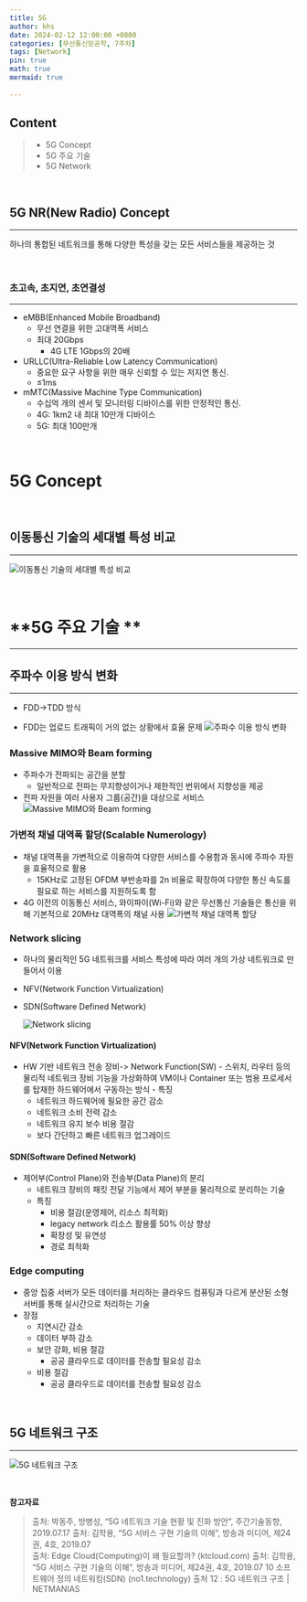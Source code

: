 ```yaml
---
title: 5G
author: khs
date: 2024-02-12 12:00:00 +0800
categories: [무선통신망공학, 7주차]
tags: [Network]
pin: true
math: true
mermaid: true
 
---
```


## **Content**
> * 5G Concept
> * 5G 주요 기술
> * 5G Network

<br>

## **5G NR(New Radio) Concept**
<hr>

하나의 통합된 네트워크를 통해 다양한 특성을 갖는 모든 서비스들을 제공하는 것

<br>

### **초고속, 초지연, 초연결성**
<hr>

  * eMBB(Enhanced Mobile Broadband)
    - 무선 연결을 위한 고대역폭 서비스
    - 최대 20Gbps
      - 4G LTE 1Gbps의 20배
  * URLLC(Ultra-Reliable Low Latency Communication)
    - 중요한 요구 사항을 위한 매우 신뢰할 수 있는 저지연 통신.
    - ≤1ms
  * mMTC(Massive Machine Type Communication)
    - 수십억 개의 센서 및 모니터링 디바이스를 위한 안정적인 통신.
    - 4G: 1km2 내 최대 10만개 디바이스
    - 5G: 최대 100만개

<br>

# **5G Concept**

<br>


## **이동통신 기술의 세대별 특성 비교**

<hr>

  ![이동통신 기술의 세대별 특성 비교](https://velog.velcdn.com/images/keviness0720/post/8c27a508-bc6c-44a1-8566-d53af22aa960/image.png)


<br>

# **5G 주요 기술 **

<hr>

## **주파수 이용 방식 변화**
<hr>

  * FDD->TDD 방식
  - FDD는 업로드 트래픽이 거의 없는 상황에서 효율 문제
![주파수 이용 방식 변화](https://velog.velcdn.com/images/keviness0720/post/8ae294af-aba0-4072-995f-10538d94b8b6/image.png)

### **Massive MIMO와 Beam forming**
  * 주파수가 전파되는 공간을 분할
    - 일반적으로 전파는 무지향성이거나 제한적인 번위에서 지향성을 제공
  * 전파 자원을 여러 사용자 그룹(공간)을 대상으로 서비스
  ![Massive MIMO와 Beam forming](https://velog.velcdn.com/images/keviness0720/post/b183fae9-538b-4ef8-8bac-1fa0f98aa2d9/image.png)

### **가변적 채널 대역폭 할당(Scalable Numerology)**
  * 채널 대역폭을 가변적으로 이용하여 다양한 서비스를 수용함과 동시에 주파수 자원을 효율적으로 활용
    - 15KHz로 고정된 OFDM 부반송파를 2n 비율로 확장하여 다양한 통신 속도를 필요로 하는 서비스를 지원하도록 함
  * 4G 이전의 이동통신 서비스, 와이파이(Wi-Fi)와 같은 무선통신 기술들은 통신을 위해 기본적으로 20MHz 대역폭의 채널 사용
  ![가변적 채널 대역폭 할당](https://velog.velcdn.com/images/keviness0720/post/3cae206f-4cf1-45ca-8bae-01d6f9fa592e/image.png)

### **Network slicing**
  * 하나의 물리적인 5G 네트워크를 서비스 특성에 따라 여러 개의 가상 네트워크로 만들어서 이용
  * NFV(Network Function Virtualization)
  * SDN(Software Defined Network)
  
    ![Network slicing](https://velog.velcdn.com/images/keviness0720/post/71f0613f-e39c-41e3-b037-7ef5db6a22b9/image.png)

#### **NFV(Network Function Virtualization)**
  *  HW 기반 네트워크 전송 장비-> Network Function(SW)
    - 스위치, 라우터 등의 물리적 네트워크 장비 기능을 가상화하여 VM이나 Container 또는 범용 프로세서를 탑재한 하드웨어에서 구동하는 방식
    - 특징
      - 네트워크 하드웨어에 필요한 공간 감소
      - 네트워크 소비 전력 감소
      - 네트워크 유지 보수 비용 절감
      - 보다 간단하고 빠른 네트워크 업그레이드
    
#### **SDN(Software Defined Network)**
  * 제어부(Control Plane)와 전송부(Data Plane)의 분리
    - 네트워크 장비의 패킷 전달 기능에서 제어 부분을 물리적으로 분리하는 기술
    - 특징
      - 비용 절감(운영제어, 리소스 최적화)
      - legacy network 리소스 활용률 50% 이상 향상
      - 확장성 및 유연성
      - 경로 최적화
    
### **Edge computing**
  * 중앙 집중 서버가 모든 데이터를 처리하는 클라우드 컴퓨팅과 다르게 분산된 소형 서버를 통해 실시간으로 처리하는 기술
  * 장점
    - 지연시간 감소
    - 데이터 부하 감소
    - 보안 강화, 비용 절감
      - 공공 클라우드로 데이터를 전송할 필요성 감소
    - 비용 절감
      - 공공 클라우드로 데이터를 전송할 필요성 감소
    
<br>

## **5G 네트워크 구조**
<hr>

![5G 네트워크 구조](https://velog.velcdn.com/images/keviness0720/post/28e782ac-754d-49c6-8852-e4059d220bd6/image.png)

<br>


**참고자료**

> 출처: 박동주, 방병성, “5G 네트워크 기술 현황 및 진화 방안”, 주간기술동향, 2019.07.17
> 출처: 김학용, “5G 서비스 구현 기술의 이해“, 방송과 미디어, 제24권, 4호, 2019.07\
> 출처: Edge Cloud(Computing)이 왜 필요할까? (ktcloud.com)
> 출처: 김학용, “5G 서비스 구현 기술의 이해“, 방송과 미디어, 제24권, 4호, 2019.07 10
> 소프트웨어 정의 네트워킹(SDN) (no1.technology)
> 출처 12 : 5G 네트워크 구조 | NETMANIAS